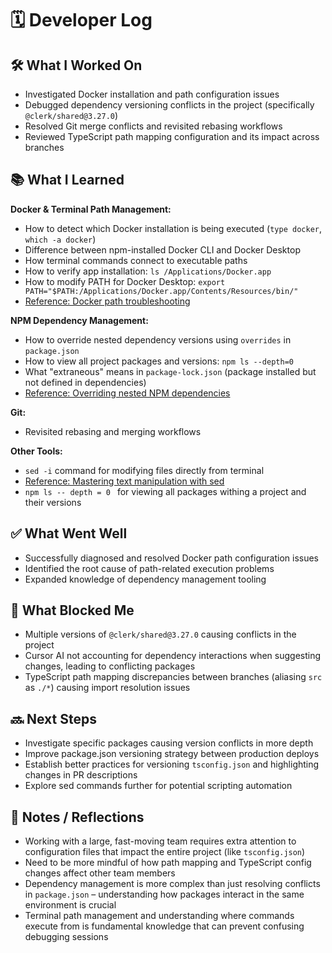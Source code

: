 
# 🗓️ Developer Log

## 🛠 What I Worked On
- Investigated Docker installation and path configuration issues
- Debugged dependency versioning conflicts in the project (specifically `@clerk/shared@3.27.0`)
- Resolved Git merge conflicts and revisited rebasing workflows
- Reviewed TypeScript path mapping configuration and its impact across branches

## 📚 What I Learned
**Docker & Terminal Path Management:**
- How to detect which Docker installation is being executed (`type docker`, `which -a docker`)
- Difference between npm-installed Docker CLI and Docker Desktop
- How terminal commands connect to executable paths
- How to verify app installation: `ls /Applications/Docker.app`
- How to modify PATH for Docker Desktop: `export PATH="$PATH:/Applications/Docker.app/Contents/Resources/bin/"`
- [Reference: Docker path troubleshooting](https://www.youtube.com/watch?v=Tpyh88yymaA)

**NPM Dependency Management:**
- How to override nested dependency versions using `overrides` in `package.json`
- How to view all project packages and versions: `npm ls --depth=0`
- What "extraneous" means in `package-lock.json` (package installed but not defined in dependencies)
- [Reference: Overriding nested NPM dependencies](http://stackoverflow.com/questions/15806152/ddg#48524488)

**Git:**
- Revisited rebasing and merging workflows

**Other Tools:**
- `sed -i` command for modifying files directly from terminal
- [Reference: Mastering text manipulation with sed](https://www.linuxjournal.com/content/mastering-text-manipulation-sed-command)
- `npm ls -- depth = 0 ` for viewing all packages withing a project and their versions


## ✅ What Went Well
- Successfully diagnosed and resolved Docker path configuration issues
- Identified the root cause of path-related execution problems
- Expanded knowledge of dependency management tooling

## 🚧 What Blocked Me
- Multiple versions of `@clerk/shared@3.27.0` causing conflicts in the project
- Cursor AI not accounting for dependency interactions when suggesting changes, leading to conflicting packages
- TypeScript path mapping discrepancies between branches (aliasing `src` as `./*`) causing import resolution issues

## 🔜 Next Steps
- Investigate specific packages causing version conflicts in more depth
- Improve package.json versioning strategy between production deploys
- Establish better practices for versioning `tsconfig.json` and highlighting changes in PR descriptions
- Explore sed commands further for potential scripting automation

## 📝 Notes / Reflections
- Working with a large, fast-moving team requires extra attention to configuration files that impact the entire project (like `tsconfig.json`)
- Need to be more mindful of how path mapping and TypeScript config changes affect other team members
- Dependency management is more complex than just resolving conflicts in `package.json` – understanding how packages interact in the same environment is crucial
- Terminal path management and understanding where commands execute from is fundamental knowledge that can prevent confusing debugging sessions

